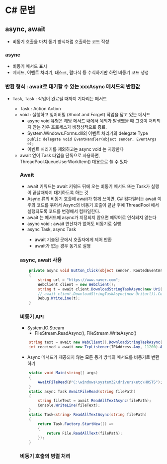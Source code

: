 # C# 문법
## async, await
- 비동기 호출을 마치 동기 방식처럼 호출하는 코드 작성
### async
- 비동기 메서드 표시
- 메서드, 이벤트 처리기, 태스크, 람다식 등 수식하기만 하면 비동기 코드 생성
### 반환 형식 : await로 대기할 수 있는 xxxAsync 메서드의 반환값
- Task, Task<TResult> : 작업이 완료될 때까지 기다리는 메서드
    - Task : Action Action<object>
- void : 실행하고 잊어버릴 (Shoot and Forget) 작업을 담고 있는 메서드
    - async void 유형은 해당 메서드 내에서 예외가 발생했을 때 그것이 처리되지 안는 경우 프로세스가 비정상적으로 종료.
    - System.Windows.Forms.dll의 이벤트 처리기의 delegate Type
    `public delegate void EventHandler(object sender, EventArgs e);`
    - 이벤트 처리기를 제외하고는 async void 는 지양한다
- await 없이 Task 타입을 단독으로 사용하면, ThreadPool.QueueUserWorkItem() 대용으로 쓸 수 있다
### Await
- await 키워드는 await 키워드 뒤에 오는 비동기 메서드 또는 Task가 실행이 끝날때까지 대기하도록 하는 것
- Async 류의 비동기 호출에 await가 함께 쓰이면, C# 컴파일러는 await 이후의 코드를 묶어서 Async의 비동기 호출이 끝난 후에 ThreadPool 에서 실행되도록 코드를 변경해서 컴파일한다.
- await 는 메서드에 async가 지정되지 않으면 예약어로 인식되지 않는다
- async void : await 연산자가 없어도 비동기로 실행
- async Task, async Task<TResult>
    - await 기술된 곳에서 호출자에게 제어 반환
    - await가 없는 경우 동기로 실행
### async, await 사용
```C#
    private async void Button_Click(object sender, RoutedEventArgs e)
    {
        string url = "https://www.naver.com";
        WebClient client = new WebClient();
        string t = await client.DownloadStringTaskAsync(new Uri(url));
        // await client.DownloadStringTaskAsync(new Uri(url)).ConfigureWait(false);
        Debug.WriteLine(t);
    }
```
### 비동기 API
- System.IO.Stream
    - FileStream.ReadAsync(), FileStream.WriteAsync()
```C#
    string text = await new WebClient().DownloadStringTaskAsync("http://www.microsoft.com");
    int received = await new TcpListener(IPAddress.Any, 11200).AcceptTcpClient().GetStream().ReadAsync(buffer, 0, buffer.Length);
```
- Async 메서드가 제공되지 않는 모든 동기 방식의 메서드를 비동기로 변환하기
```C#
    static void Main(string[] args)
    {
        AwaitFileRead(@"C:\windows\system32\drivers\etc\HOSTS");
    }
    static async Task AwaitFileRead(string filePath)
    {
        string fileText = await ReadAllTextAsync(filePath);
        Console.WriteLine(fileText);
    }
    static Task<string> ReadAllTextAsync(string filePath)
    {
        return Task.Factory.StartNew(() =>
        {
            return File.ReadAllText(filePath);
        });
    }
```
### 비동기 호출의 병렬 처리
